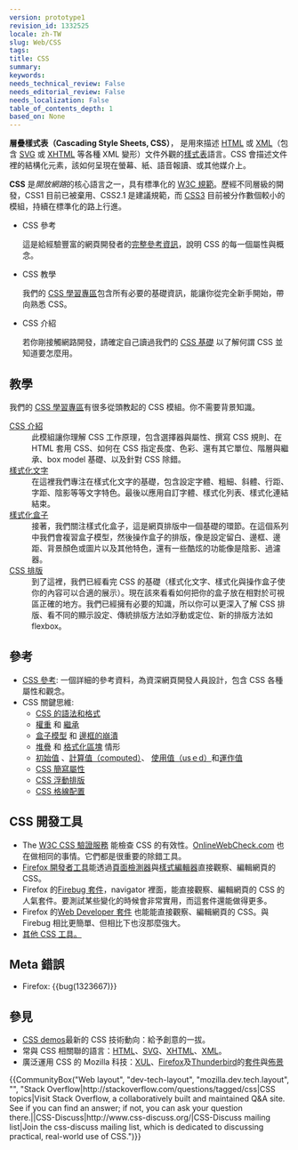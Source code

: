 ```yaml
---
version: prototype1
revision_id: 1332525
locale: zh-TW
slug: Web/CSS
tags: 
title: CSS
summary: 
keywords: 
needs_technical_review: False
needs_editorial_review: False
needs_localization: False
table_of_contents_depth: 1
based_on: None
---
```

<p class="summary"><span class="seosummary="><strong>層疊樣式表（Cascading Style Sheets, CSS）</strong>， 是用來描述 <a href="/zh-TW/docs/HTML" title="HyperText Markup Language">HTML</a> 或 <a href="/zh-TW/docs/XML" title="zh-TW/docs/XML">XML</a>（包含 <a href="/zh-TW/docs/SVG" title="zh-TW/docs/SVG">SVG</a> 或&nbsp;<a href="/zh-TW/docs/XHTML" title="zh-TW/docs/XHTML">XHTML</a> 等各種 XML 變形）文件外觀的<a href="/zh-TW/docs/DOM/stylesheet">樣式表</a>語言。CSS 會描述文件裡的結構化元素，該如何呈現在螢幕、紙、語音報讀、或其他媒介上。</span></p>

<p><strong>CSS</strong> 是<em>開放網路</em>的核心語言之一，具有標準化的 <a class="external" href="http://w3.org/Style/CSS/#specs">W3C 規範</a>。歷經不同層級的開發，CSS1 目前已被棄用、CSS2.1 是建議規範，而 <a href="/zh-TW/docs/CSS/CSS3" title="CSS3">CSS3</a> 目前被分作數個較小的模組，持續在標準化的路上行進。</p>

<section id="sect1">
<ul class="card-grid">
 <li><span>CSS 參考</span>

  <p>這是給經驗豐富的網頁開發者的<a href="/zh-TW/docs/Web/CSS/Reference" title="zh-TW/docs/CSS/CSS_Reference">完整參考資訊</a>，說明 CSS 的每一個屬性與概念。</p>
 </li>
 <li><span>CSS 教學</span>
  <p>我們的 <a href="/zh-TW/docs/Learn/CSS">CSS 學習專區</a>包含所有必要的基礎資訊，能讓你從完全新手開始，帶向熟悉 CSS。</p>
 </li>
 <li><span>CSS 介紹</span>
  <p>若你剛接觸網路開發，請確定自己讀過我們的 <a href="/zh-TW/docs/Learn/Getting_started_with_the_web/CSS_basics">CSS 基礎</a> 以了解何謂 CSS 並知道要怎麼用。</p>
 </li>
</ul>

<div class="row topicpage-table">
<div class="section">
<h2 class="Documentation" id="教學">教學</h2>

<p>我們的 <a href="/zh-TW/docs/Learn/CSS">CSS 學習專區</a>有很多從頭教起的 CSS 模組。你不需要背景知識。</p>

<dl>
 <dt><a href="/zh-TW/docs/Learn/CSS/Introduction_to_CSS">CSS 介紹</a></dt>
 <dd>此模組讓你理解 CSS 工作原理，包含選擇器與屬性、撰寫 CSS 規則、在 HTML 套用 CSS、如何在 CSS 指定長度、色彩、還有其它單位、階層與繼承、box model 基礎、以及針對 CSS 除錯。</dd>
 <dt><a href="/zh-TW/docs/Learn/CSS/Styling_text">樣式化文字</a></dt>
 <dd>在這裡我們專注在樣式化文字的基礎，包含設定字體、粗細、斜體、行距、字距、陰影等等文字特色。最後以應用自訂字體、樣式化列表、樣式化連結結束。</dd>
 <dt><a href="/zh-TW/docs/Learn/CSS/Styling_boxes">樣式化盒子</a></dt>
 <dd>接著，我們關注樣式化盒子，這是網頁排版中一個基礎的環節。在這個系列中我們會複習盒子模型，然後操作盒子的排版，像是設定留白、邊框、邊距、背景顏色或圖片以及其他特色，還有一些酷炫的功能像是陰影、過濾器。</dd>
 <dt><a href="/zh-TW/docs/Learn/CSS/CSS_layout">CSS 排版</a></dt>
 <dd>到了這裡，我們已經看完 CSS 的基礎（樣式化文字、樣式化與操作盒子使你的內容可以合適的展示）。<span class="not-sure">現在該來看看如何把你的盒子放在相對於可視區正確的地方。我們已經擁有必要的知識，所以你可以更深入了解 CSS 排版、看不同的顯示設定、傳統排版方法如浮動或定位、新的排版方法如 flexbox。</span></dd>
</dl>
</div>

<div class="section">
<h2 class="Tools" id="參考">參考</h2>

<ul>
 <li><a href="/zh-TW/docs/Web/CSS/Reference">CSS 參考</a>: 一個詳細的參考資料，為資深網頁開發人員設計，包含 CSS 各種屬性和觀念。</li>
 <li>CSS 關鍵思維:
  <ul>
   <li><a href="/zh-TW/docs/CSS/Syntax">CSS 的語法和格式</a></li>
   <li><a href="/zh-TW/docs/CSS/Specificity">權重</a> 和 <a href="/zh-TW/docs/CSS/inheritance">繼承</a></li>
   <li><a href="/zh-TW/docs/CSS/box_model">盒子模型</a> 和 <a href="/zh-TW/docs/CSS/margin_collapsing">邊框的崩潰</a></li>
   <li><a href="/zh-TW/docs/CSS/Understanding_z-index/The_stacking_context" title="The stacking context">堆疊</a> 和 <a href="/zh-TW/docs/CSS/block_formatting_context" title="block formatting context">格式化區塊</a> 情形</li>
   <li><a href="/zh-TW/docs/CSS/initial_value">初始值</a> 、<a href="/zh-TW/docs/CSS/computed_value">計算值（computed）</a>、 <a href="/zh-TW/docs/CSS/used_value">使用值（usｅd）</a>和<a href="/zh-TW/docs/CSS/actual_value">運作值</a></li>
   <li><a href="/zh-TW/docs/CSS/Shorthand_properties">CSS 簡寫屬性</a></li>
   <li><a href="/zh-TW/docs/Web/CSS/CSS_Flexible_Box_Layout">CSS 浮動排版</a></li>
   <li><a href="https://developer.mozilla.org/zh-TW/docs/Web/CSS/CSS_Grid_Layout">CSS 格線配置</a></li>
  </ul>
 </li>
</ul>

<h2 class="Tools" id="CSS_開發工具">CSS 開發工具</h2>

<ul>
 <li>The <a class="external" href="http://jigsaw.w3.org/css-validator/">W3C CSS 驗證服務</a> 能檢查 CSS 的有效性。<a href="http://www.onlinewebcheck.com/">OnlineWebCheck.com</a> 也在做相同的事情。它們都是很重要的除錯工具。</li>
 <li><a href="/zh-TW/docs/Tools">Firefox 開發者工具</a>能透過<a href="/zh-TW/docs/Tools/Page_Inspector">頁面檢測器</a>與<a href="/zh-TW/docs/Tools/Style_Editor">樣式編輯器</a>直接觀察、編輯網頁的 CSS。</li>
 <li>Firefox 的<a class="link-https" href="https://addons.mozilla.org/zh-TW/firefox/addon/1843">Firebug 套件</a>，navigator 裡面，能直接觀察、編輯網頁的 CSS 的人氣套件。要測試某些變化的時候會非常實用，而這套件還能做得更多。</li>
 <li>Firefox 的<a class="link-https" href="https://addons.mozilla.org/zh-TW/firefox/addon/60">Web Developer 套件</a> 也能能直接觀察、編輯網頁的 CSS。與 Firebug 相比更簡單、但相比下也沒那麼強大。</li>
 <li><a href="/zh-TW/docs/Web/CSS/Tools">其他 CSS 工具。</a></li>
</ul>

<h2 id="Meta_錯誤">Meta 錯誤</h2>

<ul>
 <li>Firefox: {{bug(1323667)}}</li>
</ul>
</div>
</div>
</section>

<h2 id="參見">參見</h2>

<ul>
 <li><a href="/zh-TW/docs/Web/Demos_of_open_web_technologies#CSS">CSS demos</a>最新的 CSS 技術動向：給予創意的一拔。</li>
 <li>常與 CSS 相關聯的語言：<a href="/zh-TW/docs/HTML">HTML</a>、<a href="/zh-TW/docs/SVG">SVG</a>、<a href="/zh-TW/docs/XHTML">XHTML</a>、<a href="/zh-TW/docs/XML">XML</a>。</li>
 <li>廣泛運用 CSS 的 Mozilla 科技：<a href="/zh-TW/docs/Mozilla/Tech/XUL">XUL</a>、<a href="/zh-TW/Firefox">Firefox</a>及<a href="/zh-TW/docs/Mozilla/Thunderbird">Thunderbird</a>的<a href="/zh-TW/docs/Extensions">套件</a>與<a href="/zh-TW/Add-ons/Themes">佈景</a></li>
</ul>

<p>{{CommunityBox("Web layout", "dev-tech-layout", "mozilla.dev.tech.layout", "", "Stack Overflow|http://stackoverflow.com/questions/tagged/css|CSS topics|Visit Stack Overflow, a collaboratively built and maintained Q&amp;A site. See if you can find an answer; if not, you can ask your question there.||CSS-Discuss|http://www.css-discuss.org/|CSS-Discuss mailing list|Join the css-discuss mailing list, which is dedicated to discussing practical, real-world use of CSS.")}}</p>

